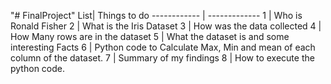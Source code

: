 "# FinalProject" 
List| Things to do 
------------ | -------------
1 | Who is Ronald Fisher
2 | What is the Iris Dataset
3 | How was the data collected
4 | How Many rows are in the dataset
5 | What the dataset is and some interesting Facts
6 | Python code to Calculate Max, Min and mean of each column of the dataset.
7 | Summary of my findings
8 | How to execute the python code.

